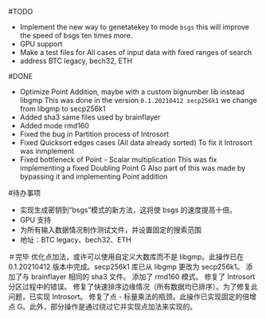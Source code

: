 #TODO
- Implement the new way to genetatekey to mode `bsgs` this will improve the speed of bsgs ten times more.
- GPU support
- Make a test files for All cases of input data with fixed ranges of search
- address BTC legacy, bech32, ETH

#DONE
- Optimize Point Addition, maybe with a custom bignumber lib instead libgmp
  This was done in the version `0.1.20210412 secp256k1` we change from libgmp to secp256k1
- Added sha3 same files used by brainflayer
- Added mode rmd160
- Fixed the bug in Partition process of Introsort
- Fixed Quicksort edges cases (All data already sorted)
  To fix it Introsort was inmplement
- Fixed bottleneck of Point - Scalar multiplication
  This was fix implementing a fixed Doubling Point G
  Also part of this was made by bypassing it and implementing Point addition

#待办事项
- 实现生成密钥到“bsgs”模式的新方法，这将使 bsgs 的速度提高十倍。
- GPU 支持
- 为所有输入数据情况制作测试文件，并设置固定的搜索范围
- 地址：BTC legacy、bech32、ETH

＃完毕
优化点加法，或许可以使用自定义大数库而不是 libgmp。此操作已在 0.1.20210412 版本中完成。secp256k1 库已从 libgmp 更改为 secp256k1。
添加了与 brainflayer 相同的 sha3 文件。
添加了 rmd160 模式。
修复了 Introsort 分区过程中的错误。
修复了快速排序边缘情况（所有数据均已排序）。为了修复此问题，已实现 Introsort。
修复了点 - 标量乘法的瓶颈。此操作已实现固定的倍增点 G。此外，部分操作是通过绕过它并实现点加法来实现的。
